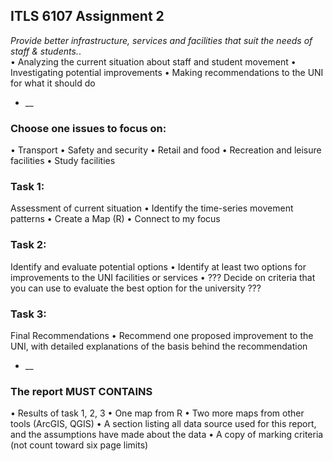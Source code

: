 ## ITLS 6107 Assignment 2
_Provide better infrastructure, services and facilities that suit the needs of staff & students._.   
•	Analyzing the current situation about staff and student movement
•	Investigating potential improvements 
•	Making recommendations to the UNI for what it should do

* __

### Choose one issues to focus on:
•	Transport
•	Safety and security
•	Retail and food
•	Recreation and leisure facilities
•	Study facilities


### Task 1:
Assessment of current situation
•	Identify the time-series movement patterns
•	Create a Map (R)
•	Connect to my focus

### Task 2:
Identify and evaluate potential options
•	Identify at least two options for improvements to the UNI facilities or services
•	??? Decide on criteria that you can use to evaluate the best option for the university ???

### Task 3:
Final Recommendations
•	Recommend one proposed improvement to the UNI, with detailed explanations of the basis behind the recommendation

* __
### The report MUST CONTAINS 
•	Results of task 1, 2, 3
•	One map from R
•	Two more maps from other tools (ArcGIS, QGIS)
•	A section listing all data source used for this report, and the assumptions have made about the data
•	A copy of marking criteria (not count toward six page limits)
